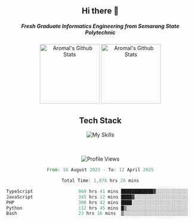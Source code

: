 <div align="center">
  <h2>Hi there 👋</h2>

  <h5>Fresh Graduate Informatics Engineering from Semarang State Polytechnic</h5>

  <img
    height="160"
    alt="Aromal's Github Stats"
    src="https://github-readme-stats.vercel.app/api?username=dafariski77&show_icons=true&theme=tokyonight&count_private=true"
  />
  <img
    alt="Aromal's Github Stats"
    height="160"
    src="https://github-readme-stats.vercel.app/api/top-langs/?username=dafariski77&layout=compact&theme=tokyonight"
  />

  <h2>Tech Stack</h2>
  
![My Skills](https://simpleskill.icons.workers.dev/svg?i=typescript,next.js,react,tailwindcss,shadcnui,reactquery,prisma,socketdotio,zod)

  <br /><br />
  <img src="https://komarev.com/ghpvc/?username=dafariski77&abbreviated=true" alt="Profile Views">
    
  <!--START_SECTION:waka-->

```rust
From: 16 August 2023 - To: 12 April 2025

Total Time: 1,878 hrs 26 mins

TypeScript                 969 hrs 41 mins ████████████▓░░░░░░░░░░░░   51.18 %
JavaScript                 345 hrs 12 mins ████▓░░░░░░░░░░░░░░░░░░░░   18.22 %
PHP                        300 hrs 42 mins ████░░░░░░░░░░░░░░░░░░░░░   15.87 %
Python                     112 hrs 45 mins █▒░░░░░░░░░░░░░░░░░░░░░░░   05.95 %
Bash                       23 hrs 16 mins  ▒░░░░░░░░░░░░░░░░░░░░░░░░   01.23 %
```

<!--END_SECTION:waka-->
</div>
